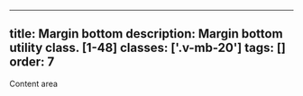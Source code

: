 <!--
 *              © 2025 Visa
 *
 * Licensed under the Apache License, Version 2.0 (the "License");
 * you may not use this file except in compliance with the License.
 * You may obtain a copy of the License at
 *
 *         http://www.apache.org/licenses/LICENSE-2.0
 *
 * Unless required by applicable law or agreed to in writing, software
 * distributed under the License is distributed on an "AS IS" BASIS,
 * WITHOUT WARRANTIES OR CONDITIONS OF ANY KIND, either express or implied.
 * See the License for the specific language governing permissions and
 * limitations under the License.
 *
 -->
---
title: Margin bottom
description: Margin bottom utility class. [1-48]
classes: ['.v-mb-20']
tags: []
order: 7
---

<div class="v-flex">
  <div class="v-flex" style="background: var(--palette-default-surface-highlight);">
    <div class="v-surface v-mb-20 content-card" style="border: 1px dashed var(--palette-default-active-subtle);">
      Content area
    </div>
  </div>
</div>
